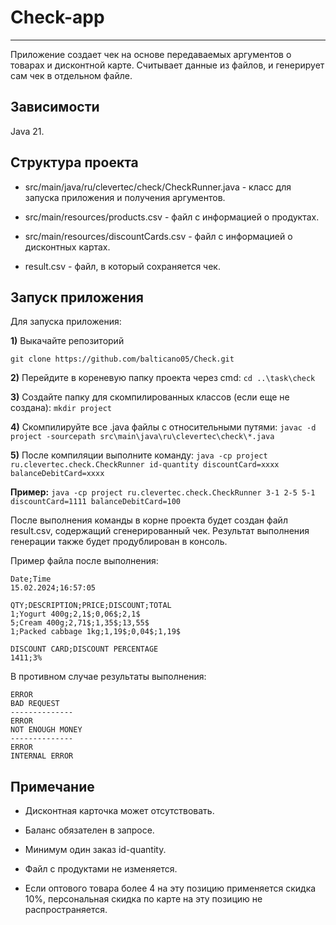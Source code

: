 # Check-app 
---
Приложение создает чек на основе передаваемых аргументов о товарах и дисконтной карте. Считывает данные из файлов, и генерирует сам чек в отдельном файле.

## Зависимости

Java 21.

## Структура проекта

* src/main/java/ru/clevertec/check/CheckRunner.java - класс для запуска приложения и получения аргументов.

* src/main/resources/products.csv - файл с информацией о продуктах.

* src/main/resources/discountCards.csv - файл с информацией о дисконтных картах.

* result.csv - файл, в который сохраняется чек.

## Запуск приложения

Для запуска приложения:

**1)** Выкачайте репозиторий

```
git clone https://github.com/balticano05/Check.git
```

**2)** Перейдите в кореневую папку проекта через cmd:
``` cd ..\task\check ```

**3)** Создайте папку для скомпилированных классов (если еще не создана):
``` mkdir project ```

**4)** Скомпилируйте все .java файлы с относительными путями: ```javac -d project -sourcepath src\main\java\ru\clevertec\check\*.java```

**5)** После компиляции выполните команду: ```java -cp project ru.clevertec.check.CheckRunner id-quantity discountCard=xxxx balanceDebitCard=xxxx```

**Пример:** ```java -cp project ru.clevertec.check.CheckRunner 3-1 2-5 5-1 discountCard=1111
balanceDebitCard=100```

После выполнения команды в корне проекта будет создан файл result.csv, содержащий сгенерированный чек. Результат выполнения генерации также будет продублирован в консоль.

Пример файла после выполнения:

```
Date;Time
15.02.2024;16:57:05

QTY;DESCRIPTION;PRICE;DISCOUNT;TOTAL
1;Yogurt 400g;2,1$;0,06$;2,1$
5;Cream 400g;2,71$;1,35$;13,55$
1;Packed cabbage 1kg;1,19$;0,04$;1,19$

DISCOUNT CARD;DISCOUNT PERCENTAGE
1411;3% 
```
В противном случае результаты выполнения:
```
ERROR
BAD REQUEST
--------------
ERROR
NOT ENOUGH MONEY
--------------
ERROR
INTERNAL ERROR
```
## Примечание

* Дисконтная карточка может отсутствовать.

* Баланс обязателен в запросе.

* Минимум один заказ id-quantity.

* Файл с продуктами не изменяется.

* Если оптового товара более 4 на эту позицию применяется скидка 10%, персональная скидка по карте на эту позицию не распространяется.